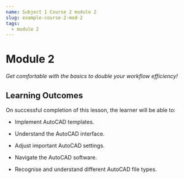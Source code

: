 ```yaml
---
name: Subject 1 Course 2 module 2
slug: example-course-2-mod-2
tags:
  - module 2
---
```


# Module 2

_Get comfortable with the basics to double your workflow efficiency!_

## Learning Outcomes

On successful completion of this lesson, the learner will be able to:

- Implement AutoCAD templates.

- Understand the AutoCAD interface.

- Adjust important AutoCAD settings.

- Navigate the AutoCAD software.

- Recognise and understand different AutoCAD file types.

